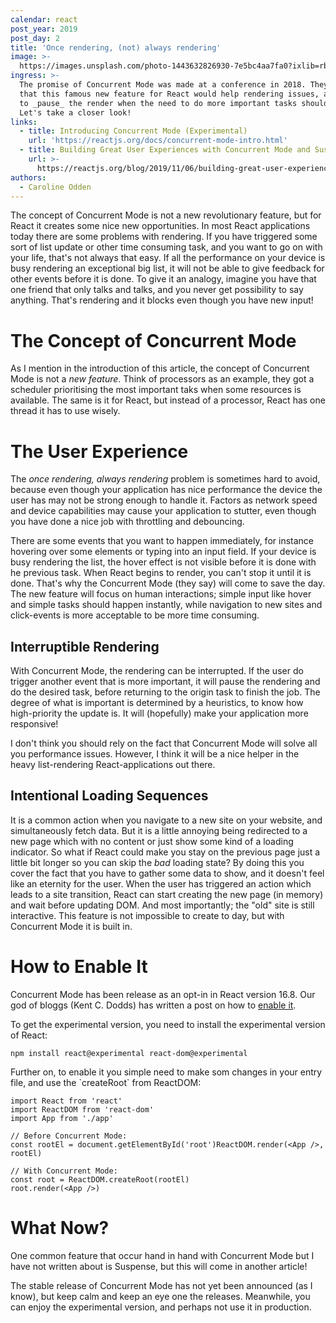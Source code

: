 ```yaml
---
calendar: react
post_year: 2019
post_day: 2
title: 'Once rendering, (not) always rendering'
image: >-
  https://images.unsplash.com/photo-1443632826930-7e5bc4aa7fa0?ixlib=rb-1.2.1&ixid=eyJhcHBfaWQiOjEyMDd9&auto=format&fit=crop&w=2250&q=80
ingress: >-
  The promise of Concurrent Mode was made at a conference in 2018. They claim
  that this famous new feature for React would help rendering issues, allowing
  to _pause_ the render when the need to do more important tasks should occur.
  Let's take a closer look!
links:
  - title: Introducing Concurrent Mode (Experimental)
    url: 'https://reactjs.org/docs/concurrent-mode-intro.html'
  - title: Building Great User Experiences with Concurrent Mode and Suspense
    url: >-
      https://reactjs.org/blog/2019/11/06/building-great-user-experiences-with-concurrent-mode-and-suspense.html
authors:
  - Caroline Odden
---
```

The concept of Concurrent Mode is not a new revolutionary feature, but for React it creates some nice new opportunities. In most React applications today there are some problems with rendering. If you have triggered some sort of list update or other time consuming task, and you want to go on with your life, that's not always that easy. If all the performance on your device is busy rendering an exceptional big list, it will not be able to give feedback for other events before it is done. To give it an analogy, imagine you have that one friend that only talks and talks, and you never get possibility to say anything. That's rendering and it blocks even though you have new input!

# The Concept of Concurrent Mode

As I mention in the introduction of this article, the concept of Concurrent Mode is not a _new feature_. Think of processors as an example, they got a scheduler prioritising the most important taks when some resources is available. The same is it for React, but instead of a processor, React has one thread it has to use wisely.

# The User Experience

The _once rendering, always rendering_ problem is sometimes hard to avoid, because even though your application has nice performance the device the user has may not be strong enough to handle it. Factors as network speed and device capabilities may cause your application to stutter, even though you have done a nice job with throttling and debouncing.

There are some events that you want to happen immediately, for instance hovering over some elements or typing into an input field. If your device is busy rendering the list, the hover effect is not visible before it is done with he previous task. When React begins to render, you can't stop it until it is done. That's why the Concurrent Mode (they say) will come to save the day. The new feature will focus on human interactions; simple input like hover and simple tasks should happen instantly, while navigation to new sites and click-events is more acceptable to be more time consuming.

## Interruptible Rendering

With Concurrent Mode, the rendering can be interrupted. If the user do trigger another event that is more important, it will pause the rendering and do the desired task, before returning to the origin task to finish the job. The degree of what is important is determined by a heuristics, to know how high-priority the update is. It will (hopefully) make your application more responsive!

I don't think you should rely on the fact that Concurrent Mode will solve all you performance issues. However, I think it will be a nice helper in the heavy list-rendering React-applications out there.

## Intentional Loading Sequences

It is a common action when you navigate to a new site on your website, and simultaneously fetch data. But it is a little annoying being redirected to a new page which with no content or just show some kind of a loading indicator. So what if React could make you stay on the previous page just a little bit longer so you can skip the _bad_ loading state? By doing this you cover the fact that you have to gather some data to show, and it doesn't feel like an eternity for the user. When the user has triggered an action which leads to a site transition, React can start creating the new page (in memory) and wait before updating DOM. And most importantly; the "old" site is still interactive. This feature is not impossible to create to day, but with Concurrent Mode it is built in. 

# How to Enable It

Concurrent Mode has been release as an opt-in in React version 16.8. Our god of bloggs (Kent C. Dodds) has written a post on how to [enable it](https://kentcdodds.com/blog/how-to-enable-react-concurrent-mode).

To get the experimental version, you need to install the experimental version of React:

```
npm install react@experimental react-dom@experimental
```

Further on, to enable it you simple need to make som changes in your entry file, and use the \`createRoot\` from ReactDOM:

```
import React from 'react'
import ReactDOM from 'react-dom'
import App from './app'

// Before Concurrent Mode:
const rootEl = document.getElementById('root')ReactDOM.render(<App />, rootEl)

// With Concurrent Mode:
const root = ReactDOM.createRoot(rootEl)
root.render(<App />)
```

# What Now?

One common feature that occur hand in hand with Concurrent Mode but I have not written about is Suspense, but this will come in another article!

The stable release of Concurrent Mode has not yet been announced (as I know), but keep calm and keep an eye one the releases. Meanwhile, you can enjoy the experimental version, and perhaps not use it in production.

